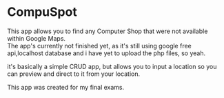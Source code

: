 # CompuSpot

This app allows you to find any Computer Shop that were not available within Google Maps.<br>
The app's currently not finished yet, as it's still using google free api,localhost database and i have yet to upload the php files, so yeah.

it's basically a simple CRUD app, but allows you to input a location so you can preview and direct to it from your location.

This app was created for my final exams.
